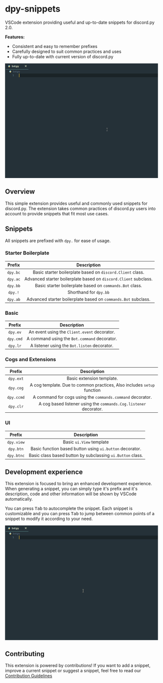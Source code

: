 # dpy-snippets
VSCode extension providing useful and up-to-date snippets for discord.py 2.0.

**Features:**
- Consistent and easy to remember prefixes
- Carefully designed to suit common practices and uses
- Fully up-to-date with current version of discord.py

![Basic Usage](./assets/basic_snippet.gif)

## Overview
This simple extension provides useful and commonly used snippets for discord.py.
The extension takes common practices of discord.py users into account to provide
snippets that fit most use cases.

## Snippets
All snippets are prefixed with `dpy.` for ease of usage.

### Starter Boilerplate

|     Prefix     |                                  Description                             |
|:--------------:|:------------------------------------------------------------------------:|
|    `dpy.bc`    |          Basic starter boilerplate based on `discord.Client` class.      |
|    `dpy.ac`    |       Advanced starter boilerplate based on `discord.Client` subclass.   |
|    `dpy.bb`    |          Basic starter boilerplate based on `commands.Bot` class.        |
|    `dpy.!`     |                           Shorthand for `dpy.bb`                         |
|    `dpy.ab`    |         Advanced starter boilerplate based on `commands.Bot` subclass.   |

### Basic

|     Prefix     |                                  Description                             |
|:--------------:|:------------------------------------------------------------------------:|
|    `dpy.ev`    |                 An event using the `Client.event` decorator.             |
|    `dpy.cmd`   |                 A command using the `Bot.command` decorator.             |
|    `dpy.lr`    |                 A listener using the `Bot.listen` decorator.             |

### Cogs and Extensions

|     Prefix     |                                  Description                             |
|:--------------:|:------------------------------------------------------------------------:|
|    `dpy.ext`   |                          Basic extension template.                       |
|    `dpy.cog`   | A cog template. Due to common practices, Also includes `setup` function  |
|    `dpy.ccmd`  |        A command for cogs using the `commands.command` decorator.        |
|    `dpy.clr`   |  A cog based listener using the `commands.Cog.listener` decorator.       |

### UI

|     Prefix     |                                  Description                             |
|:--------------:|:------------------------------------------------------------------------:|
|    `dpy.view`  |                          Basic `ui.View` template                        |
|    `dpy.btn`   |          Basic function based button using `ui.button` decorator.        |
|    `dpy.btnc`  |          Basic class based button by subclassing `ui.Button` class.      |

## Development experience
This extension is focused to bring an enhanced development experience. When generating a
snippet, you can simply type it's prefix and it's description, code and other information
will be shown by VSCode automatically.

You can press <kbd>Tab</kbd> to autocomplete the snippet. Each snippet is customizable
and you can press <kbd>Tab</kbd> to jump between common points of a snippet to modify
it according to your need.

![Developer Experience](./assets/developer_experience.gif)

## Contributing
This extension is powered by contributions! If you want to add a snippet, improve a current
snippet or suggest a snippet, feel free to read our [Contribution Guidelines](https://github.com/nerdguyahmad/dpy-snippets/blob/main/CONTRIBUTING.MD)
